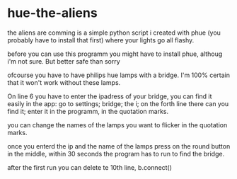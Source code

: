 # hue-the-aliens

the aliens are comming is a simple python script i created with phue (you probably have to install that first) where your lights go all flashy.

before you can use this programm you might have to install phue, althoug i'm not sure. But better safe than sorry

ofcourse you have to have philips hue lamps with a bridge. I'm 100% certain that it won't work without these lamps.

On line 6 you have to enter the ipadress of your bridge, you can find it easily in the app: go to settings; bridge; the i; on the forth line there can you find it; enter it in the programm, in the quotation marks.

you can change the names of the lamps you want to flicker in the quotation marks.

once you enterd the ip and the name of the lamps press on the round button in the middle, within 30 seconds the program has to run to find the bridge.

after the first run you can delete te 10th line, b.connect()
